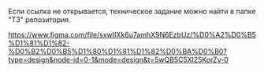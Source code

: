 Если ссылка не открывается, техническое задание можно найти в папке "ТЗ" репозитория.

https://www.figma.com/file/sxwIIXk6u7amhX9N6EzbUz/%D0%A2%D0%B5%D1%81%D1%82-%D0%B2%D0%B5%D1%80%D1%81%D1%82%D0%BA%D0%B0?type=design&node-id=0-1&mode=design&t=5wQB5C5Xl25KorZv-0
